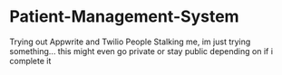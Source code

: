 # Patient-Management-System
Trying out Appwrite and Twilio
People Stalking me, im just trying something... this might even go private or stay public depending on if i complete it
